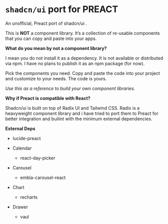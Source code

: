 # `shadcn/ui` port for PREACT

An unofficial, Preact port of shadcn/ui .

This is **NOT** a component library. It’s a collection of re-usable components that you
can copy and paste into your apps.

**What do you mean by not a component library?**

I mean you do not install it as a dependency. It is not available or distributed via npm. I have no
plans to publish it as an npm package (for now).

Pick the components you need. Copy and paste the code into your project and customize to your needs.
The code is yours.

_Use this as a reference to build your own component libraries._

**Why if Preact is compatible with React?**

Shadcn/ui is built on top of Radix UI and Tailwind CSS. Radix is a heavyweight component library and
i have tried to port them to Preact for better integration and builint with the minimum external
dependencies.

**External Deps**

- lucide-preact

- Calendar

  - react-day-picker

- Carousel

  - embla-carousel-react

- Chart

  - recharts

- Drawer
  - vaul
